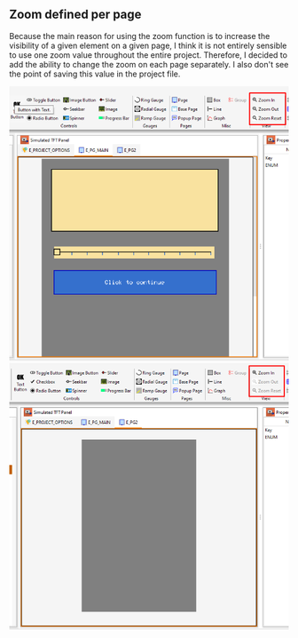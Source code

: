 ## Zoom defined per page

Because the main reason for using the zoom function is to increase the visibility of a given element on a given page, I think it is not entirely sensible to use one zoom value throughout the entire project. Therefore, I decided to add the ability to change the zoom on each page separately. I also don't see the point of saving this value in the project file.

![alt text](images/0002-zoom_per_page/image-1.png)
![alt text](images/0002-zoom_per_page/image-2.png)
